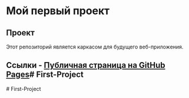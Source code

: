  # Мой первый проект 
## Проект 
Этот репозиторий является каркасом для будущего веб-приложения. 
## Ссылки - [Публичная страница на GitHub Pages](https://ВАШ_ЛОГИН.github.io/ИМЯ_РЕПОЗИТОРИЯ/)#   F i r s t - P r o j e c t  
 #   F i r s t - P r o j e c t  
 